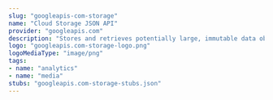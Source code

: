 ```yaml
---
slug: "googleapis-com-storage"
name: "Cloud Storage JSON API"
provider: "googleapis.com"
description: "Stores and retrieves potentially large, immutable data objects."
logo: "googleapis.com-storage-logo.png"
logoMediaType: "image/png"
tags:
- name: "analytics"
- name: "media"
stubs: "googleapis.com-storage-stubs.json"
---
```

